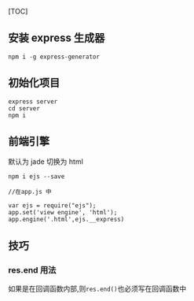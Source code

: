 [TOC]

## 安装 express 生成器
`npm i -g express-generator`

## 初始化项目
```
express server
cd server
npm i
```

## 前端引擎
默认为 jade
切换为 html
```
npm i ejs --save

//在app.js 中

var ejs = require("ejs");
app.set('view engine', 'html');  
app.engine('.html',ejs.__express)
```
## 技巧
### res.end 用法
如果是在回调函数内部,则`res.end()`也必须写在回调函数中



